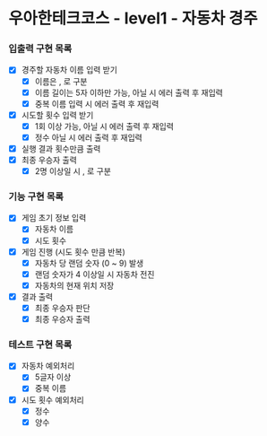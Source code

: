# 우아한테크코스 - level1 - 자동차 경주

### 입출력 구현 목록

- [x] 경주할 자동차 이름 입력 받기
  - [x] 이름은 , 로 구분
  - [x] 이름 길이는 5자 이하만 가능, 아닐 시 에러 출력 후 재입력
  - [x] 중복 이름 입력 시 에러 출력 후 재입력
- [x] 시도할 횟수 입력 받기
  - [x] 1회 이상 가능, 아닐 시 에러 출력 후 재입력
  - [x] 정수 아닐 시 에러 출력 후 재입력
- [x] 실행 결과 횟수만큼 출력
- [x] 최종 우승자 출력
  - [x] 2명 이상일 시 , 로 구분

### 기능 구현 목록

- [x] 게임 초기 정보 입력
  - [x] 자동차 이름
  - [x] 시도 횟수
- [x] 게임 진행 (시도 횟수 만큼 반복)
  - [x] 자동차 당 랜덤 숫자 (0 ~ 9) 발생
  - [x] 랜덤 숫자가 4 이상일 시 자동차 전진
  - [x] 자동차의 현재 위치 저장
- [x] 결과 출력
  - [x] 최종 우승자 판단
  - [x] 최종 우승자 출력

### 테스트 구현 목록

- [x] 자동차 예외처리
  - [x] 5글자 이상
  - [x] 중복 이름
- [x] 시도 횟수 예외처리
  - [x] 정수
  - [x] 양수
